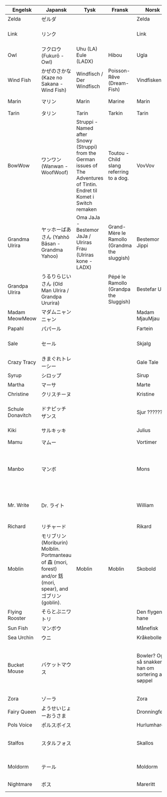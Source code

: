 | Engelsk          	| Japansk                	| Tysk 	| Fransk 	| Norsk      	| Kommentar                                                                                                                 	|
|------------------	|------------------------	|------	|--------	|------------	|---------------------------------------------------------------------------------------------------------------------------	|
| Zelda            	| ゼルダ                 	|      	|        	| Zelda           	|                                                                                                                           	|
| Link             	| リンク                 	|      	|        	| Link       	| Dukker vel aldri opp i spillet. Nei, det er jo kun spillerens navn. Dukker opp i tittelen da ....................                                                                                                                          	|
| Owl              	| フクロウ (Fukurō - Owl)           	|Uhu (LA) Eule (LADX) 	|  Hibou 	| Ugla 	| Kaepora Gaebora eller? Ikonisk navn|
| Wind Fish        	| かぜのさかな  (Kaze no Sakana - Wind Fish)	| Windfisch / Der Windfisch	| Poisson-Rêve (Dream-Fish)	| Vindfisken	| Vindfisk bare? Eventuelt Vindfisken, som vi kalte ham da vi var små barn                                                                                                                          	|
| Marin            	| マリン                 	|  Marin	| Marine 	|  Marin	| Går vel bare for Marin her?   Marin eller Marine? Marin. Marina?                                                                                                                        	|
| Tarin            	| タリン                 	| Tarin	|   Tarkin 	| Tarin     	| Tarin?                                                                                                                          	|
| BowWow           	| ワンワン (Wanwan - WoofWoof)| Struppi - Named after Snowy (Struppi) from the German issues of The Adventures of Tintin. Endret til Komet i Switch remaken	| Toutou -Child slang referring to a dog.	| VovVov	| VovVov? VoffVoff?                                                                                                                          	|
| Grandma Ulrira   	| ヤッホーばあさん  (Yahhō Bāsan - Grandma Yahoo) 	|  Oma JaJa - Bestemor JaJa / Ulriras Frau (Ulriras kone - LADX)	| Grand-Mère le Ramollo (Grandma the sluggish)	| Bestemor Jippi	|   Bestemor Jippi? Navnet vises ikke in game?   	|
| Grandpa Ulrira   	| うるりらじいさん  (Old Man Ulrira / Grandpa Ururira)	|      	|  Pépé le Ramollo (Grandpa the Sluggish)	|  Bestefar Ulrik	| Ulrik?                                                                                                                          	|
| Madam MeowMeow   	| マダムニャンニャン     	|      	|        	|      Madam MjauMjau      	| Madam MjauMjau?                                                                                                                          	|
| Papahl           	| パパール               	|      	|        	|  Fartein 	| Papal uten H?                                  	|
| Sale             	| セール                 	|      	|        	|  Skjalg 	| Må huske at dette er broren til Schule. Han heter forskjellige ting på hvert språk (Erwin, Saldo, Alligobanana). Zalo? -tobias                      	|
| Crazy Tracy      	| きまぐれトレーシー     	|      	|        	| Gale Tale 	|                                                                                                                           	|
| Syrup            	| シロップ               	|      	|        	|  Sirup  	| Dukker dette navnet opp i spillet? |
| Martha           	| マーサ                 	|      	|        	|      Marte      	| Marte?                                                                                                                          	|
| Christine        	| クリスチーヌ           	|      	|        	|   Kristine 	| Kristine?                                                                                                                          	|
| Schule Donavitch 	| ドナピッチ ザンス      	|      	|        	|  Sjur ??????  	| Heter også forskjellige ting på forskjellige språk (Alligodali, Kroko Dilius, Sven Donavitch). Snakker med tysk aksent. Foreslår Schnappi Donavitch. -tobias                                                                                                                          	|
| Kiki             	| サルキッキ             	|      	|        	|   Julius   	| Julius hehe     	|
| Mamu             	| マムー                 	|      	|        	|  Vortimer 	| Mamu er det japanske navnet til Wart. Skal vi kalle ham Mamu eller Wart? Vorte???	|
| Manbo            	| マンボ                 	|      	|        	|  Mons	| Mangne? Mangnes mambo. Månemangne. Mons. Månses Mambo. Manbo er det japanske ordet for månefisk. På japansk heter han visstnok Manbo Tamegorou? Tamegorou er et navn https://japanese-names.info/first_name/tamegorou/  	|
| Mr. Write        	| Dr. ライト             	|      	|        	|  William	| Beholde Dr. fra japansk. Hva med referansen til Will Wright/Dr. Wright fra sim city? Og ordspillet på en som skriver brev . droppe ordspillet på skriving, og doktortittel - kun William? - Willam må svare! 	|
| Richard          	| リチャード             	|      	|        	| Rikard           	| Rikard?                                                                                                                          	|
| Moblin           	| モリブリン (Moriburin) Molblin. Portmanteau of 森 (mori, forest) and/or 銛 (mori, spear), and ゴブリン (goblin).	|  Moblin	|  Moblin | Skobold |  Dette er visst en sammenslåing av 'skog' (Muri) og 'goblin'. Kobold er visst et annet navn for Goblin som flyter litt bedre på norsk. https://en.wikipedia.org/wiki/Kobold Skog+Kobold=Skobold? hehe.  Eller bare beholde Moblin. Blir de i det hele natt nevnt med navn i spillet?  Ja, når VovVov blir kidnappet så sier alle at moblinene kom og tok ham - tobias |
| Flying Rooster   	| そらとぶニワトリ       	|      	|        	|  Den flygende hane 	| Den flyende hane? Eller flygende?                                                                                                                         	|
| Sun Fish         	| マンボウ               	|      	|        	|      Månefisk  	| Månefisk?                                                                                                                          	|
| Sea Urchin       	| ウニ                   	|      	|        	|  Kråkebolle  	| Sjøpiggsvin/sjøpinnsvin/kråkebolle?|
| Bucket Mouse     	| バケットマウス         	|      	|        	|   Bowler? Og så snakker han om sortering av søppel   	| Synes vi skal oversette denne dialogen til noe helt annet. Bucket Mouth var en obskur japansk referanse som av en eller annen grunn ble beholdt i den engelske oversettelsen. https://zeldauniverse.net/2020/01/28/zeldas-study-links-awakening-and-the-mystery-of-the-bucket-mouse/ - Hvem ringer man i Norge? Kykelikokos?                                         	|
| Zora             	| ゾーラ                 	|      	|        	| Zora   	| Det er vel ikonisk nok til at vi beholder det                                                                       	|
| Fairy Queen      	| ようせいじょーおうさま 	|      	|        	| Dronningfeen 	| Dronningfeen?                                                                                                                          	|
| Pols Voice       	| ポルスボイス           	|      	|        	|  Hurlumhare 	| Hvor i all verden kommer dette navnet fra                                                                                                                          	|
| Stalfos          	| スタルフォス           	|      	|        	|     Skallos       	| bare Stalfos? det er visst Hyliansk for 'skeletal humanoid'. Skall for skalle og os som også betyr bein. men betyr dette at Lizalfos f.eks må ha -os endelse på norsk? Øglos. he he. |
| Moldorm          	| テール                 	|      	|        	|      Moldorm       	| Moldorm funker jo bra på norsk også! Evt Muldorm eller Jordorm. Hva med Muggorm? Mold: Mugg, og ligner på Huggorm mvh Julius    	|
| Nightmare        	| ボス                   	|      	|        	|    Mareritt  	| Går vel bare for Mareritt her? - eller Mare? hilsen julius                                                                                                                         	|
